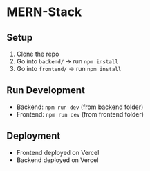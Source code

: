 # MERN-Stack

## Setup
1. Clone the repo
2. Go into `backend/` → run `npm install`
3. Go into `frontend/` → run `npm install`

## Run Development
- Backend: `npm run dev` (from backend folder)
- Frontend: `npm run dev` (from frontend folder)

## Deployment
- Frontend deployed on Vercel
- Backend deployed on Vercel
